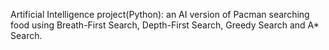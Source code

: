 Artificial Intelligence project(Python): an AI version of Pacman searching food using Breath-First Search, Depth-First Search, Greedy Search and A* Search.